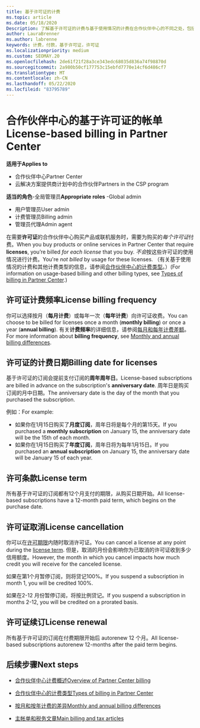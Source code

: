 ```yaml
---
title: 基于许可证的计费
ms.topic: article
ms.date: 05/18/2020
Description: 了解基于许可证的计费与基于使用情况的计费在合作伙伴中心的不同之处，包括按许可证计费的方式（不是许可证使用情况）。
author: LauraBrenner
ms.author: labrenne
keywords: 计费，付款，基于许可证，许可证
ms.localizationpriority: medium
ms.custom: SEOMAY.20
ms.openlocfilehash: 2de61f21f28a3ce343edc68035d836a74f98870d
ms.sourcegitcommit: 2a980b50cf177753c15ebfd7770e14cf6d486cf7
ms.translationtype: MT
ms.contentlocale: zh-CN
ms.lasthandoff: 05/22/2020
ms.locfileid: "83795789"
---
```

# <a name="license-based-billing-in-partner-center"></a><span data-ttu-id="a21fd-104">合作伙伴中心的基于许可证的帐单</span><span class="sxs-lookup"><span data-stu-id="a21fd-104">License-based billing in Partner Center</span></span>

<span data-ttu-id="a21fd-105">**适用于**</span><span class="sxs-lookup"><span data-stu-id="a21fd-105">**Applies to**</span></span>

- <span data-ttu-id="a21fd-106">合作伙伴中心</span><span class="sxs-lookup"><span data-stu-id="a21fd-106">Partner Center</span></span>
- <span data-ttu-id="a21fd-107">云解决方案提供商计划中的合作伙伴</span><span class="sxs-lookup"><span data-stu-id="a21fd-107">Partners in the CSP program</span></span>

<span data-ttu-id="a21fd-108">**适当的角色**-全局管理员</span><span class="sxs-lookup"><span data-stu-id="a21fd-108">**Appropriate roles** -Global admin</span></span>
- <span data-ttu-id="a21fd-109">用户管理员</span><span class="sxs-lookup"><span data-stu-id="a21fd-109">User admin</span></span>
- <span data-ttu-id="a21fd-110">计费管理员</span><span class="sxs-lookup"><span data-stu-id="a21fd-110">Billing admin</span></span>
- <span data-ttu-id="a21fd-111">管理员代理</span><span class="sxs-lookup"><span data-stu-id="a21fd-111">Admin agent</span></span>

<span data-ttu-id="a21fd-112">在需要**许可证**的合作伙伴中心购买产品或联机服务时，需要为购买的*每个许可证*付费。</span><span class="sxs-lookup"><span data-stu-id="a21fd-112">When you buy products or online services in Partner Center that require **licenses**, you’re billed *for each license* that you buy.</span></span> <span data-ttu-id="a21fd-113">*不会*按这些许可证的使用情况进行计费。</span><span class="sxs-lookup"><span data-stu-id="a21fd-113">You're *not billed* by usage for these licenses.</span></span> <span data-ttu-id="a21fd-114">（有关基于使用情况的计费和其他计费类型的信息，请参阅[合作伙伴中心的计费类型](billing-different-types.md)。）</span><span class="sxs-lookup"><span data-stu-id="a21fd-114">(For information on usage-based billing and other billing types, see [Types of billing in Partner Center](billing-different-types.md).)</span></span>

## <a name="license-billing-frequency"></a><span data-ttu-id="a21fd-115">许可证计费频率</span><span class="sxs-lookup"><span data-stu-id="a21fd-115">License billing frequency</span></span>

<span data-ttu-id="a21fd-116">你可以选择按月（**每月计费**）或每年一次（**每年计费**）向许可证收费。</span><span class="sxs-lookup"><span data-stu-id="a21fd-116">You can choose to be billed for licenses once a month (**monthly billing**) or once a year (**annual billing**).</span></span> <span data-ttu-id="a21fd-117">有关**计费频率**的详细信息，请参阅[每月和每年计费差额](billing-annual-monthly.md)。</span><span class="sxs-lookup"><span data-stu-id="a21fd-117">For more information about **billing frequency**, see [Monthly and annual billing differences](billing-annual-monthly.md).</span></span>

## <a name="billing-date-for-licenses"></a><span data-ttu-id="a21fd-118">许可证的计费日期</span><span class="sxs-lookup"><span data-stu-id="a21fd-118">Billing date for licenses</span></span>

<span data-ttu-id="a21fd-119">基于许可证的订阅会提前支付订阅的**周年周年日**。</span><span class="sxs-lookup"><span data-stu-id="a21fd-119">License-based subscriptions are billed in advance on the subscription's **anniversary date**.</span></span> <span data-ttu-id="a21fd-120">周年日是购买订阅的月中日期。</span><span class="sxs-lookup"><span data-stu-id="a21fd-120">The anniversary date is the day of the month that you purchased the subscription.</span></span>

<span data-ttu-id="a21fd-121">例如：</span><span class="sxs-lookup"><span data-stu-id="a21fd-121">For example:</span></span>

- <span data-ttu-id="a21fd-122">如果你在1月15日购买了**月度订阅**，周年日将是每个月的第15天。</span><span class="sxs-lookup"><span data-stu-id="a21fd-122">If you purchased a **monthly subscription** on January 15, the anniversary date will be the 15th of each month.</span></span>
- <span data-ttu-id="a21fd-123">如果你在1月15日购买了**年度订阅**，周年日将为每年1月15日。</span><span class="sxs-lookup"><span data-stu-id="a21fd-123">If you purchased an **annual subscription** on January 15, the anniversary date will be January 15 of each year.</span></span>

## <a name="license-term"></a><span data-ttu-id="a21fd-124">许可条款</span><span class="sxs-lookup"><span data-stu-id="a21fd-124">License term</span></span>

<span data-ttu-id="a21fd-125">所有基于许可证的订阅都有12个月支付的期限，从购买日期开始。</span><span class="sxs-lookup"><span data-stu-id="a21fd-125">All license-based subscriptions have a 12-month paid term, which begins on the purchase date.</span></span>

## <a name="license-cancellation"></a><span data-ttu-id="a21fd-126">许可证取消</span><span class="sxs-lookup"><span data-stu-id="a21fd-126">License cancellation</span></span>

<span data-ttu-id="a21fd-127">你可以在[许可期限](#license-term)内随时取消许可证。</span><span class="sxs-lookup"><span data-stu-id="a21fd-127">You can cancel a license at any point during the [license term](#license-term).</span></span> <span data-ttu-id="a21fd-128">但是，取消的月份会影响你为已取消的许可证收到多少信用额度。</span><span class="sxs-lookup"><span data-stu-id="a21fd-128">However, the month in which you cancel impacts how much credit you will receive for the canceled license.</span></span>

<span data-ttu-id="a21fd-129">如果在第1个月暂停订阅，则将贷记100%。</span><span class="sxs-lookup"><span data-stu-id="a21fd-129">If you suspend a subscription in month 1, you will be credited 100%.</span></span>

<span data-ttu-id="a21fd-130">如果在2-12 月份暂停订阅，将按比例贷记。</span><span class="sxs-lookup"><span data-stu-id="a21fd-130">If you suspend a subscription in months 2-12, you will be credited on a prorated basis.</span></span>

## <a name="license-renewal"></a><span data-ttu-id="a21fd-131">许可证续订</span><span class="sxs-lookup"><span data-stu-id="a21fd-131">License renewal</span></span>

<span data-ttu-id="a21fd-132">所有基于许可证的订阅在付费期限开始后 autorenew 12 个月。</span><span class="sxs-lookup"><span data-stu-id="a21fd-132">All license-based subscriptions autorenew 12-months after the paid term begins.</span></span>

## <a name="next-steps"></a><span data-ttu-id="a21fd-133">后续步骤</span><span class="sxs-lookup"><span data-stu-id="a21fd-133">Next steps</span></span>

- [<span data-ttu-id="a21fd-134">合作伙伴中心计费概述</span><span class="sxs-lookup"><span data-stu-id="a21fd-134">Overview of Partner Center billing</span></span>](billing-basics.md)

- [<span data-ttu-id="a21fd-135">合作伙伴中心的计费类型</span><span class="sxs-lookup"><span data-stu-id="a21fd-135">Types of billing in Partner Center</span></span>](billing-different-types.md)

- [<span data-ttu-id="a21fd-136">按月和按年计费的差异</span><span class="sxs-lookup"><span data-stu-id="a21fd-136">Monthly and annual billing differences</span></span>](billing-annual-monthly.md)

- [<span data-ttu-id="a21fd-137">主帐单和税务文章</span><span class="sxs-lookup"><span data-stu-id="a21fd-137">Main billing and tax articles</span></span>](billing.md)
